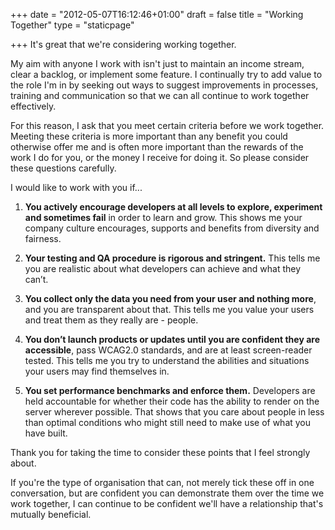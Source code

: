 +++
date = "2012-05-07T16:12:46+01:00"
draft = false
title = "Working Together"
type = "staticpage"

+++
It's great that we're considering working together.

My aim with anyone I work with isn't just to maintain an income stream, clear a backlog, or implement some feature. I continually try to add value to the role I'm in by seeking out ways to suggest improvements in processes, training and communication so that we can all continue to work together effectively.

For this reason, I ask that you meet certain criteria before we work together. Meeting these criteria is more important than any benefit you could otherwise offer me and is often more important than the rewards of the work I do for you, or the money I receive for doing it. So please consider these questions carefully.

I would like to work with you if...

1. **You actively encourage developers at all levels to explore, experiment and sometimes fail** in order to learn and grow. This shows me your company culture encourages, supports and benefits from diversity and fairness.  

2. **Your testing and QA procedure is rigorous and stringent.** This tells me you are realistic about what developers can achieve and what they can’t.  

3. **You collect only the data you need from your user and nothing more**, and you are transparent about that. This tells me you value your users and treat them as they really are - people.  

4. **You don’t launch products or updates until you are confident they are accessible**, pass WCAG2.0 standards, and are at least screen-reader tested. This tells me you try to understand the abilities and situations your users may find themselves in.  

5. **You set performance benchmarks and enforce them.** Developers are held accountable for whether their code has the ability to render on the server wherever possible. That shows that you care about people in less than optimal conditions who might still need to make use of what you have built.

Thank you for taking the time to consider these points that I feel strongly about.

If you're the type of organisation that can, not merely tick these off in one conversation, but are confident you can demonstrate them over the time we work together, I can continue to be confident we'll have a relationship that's mutually beneficial.
